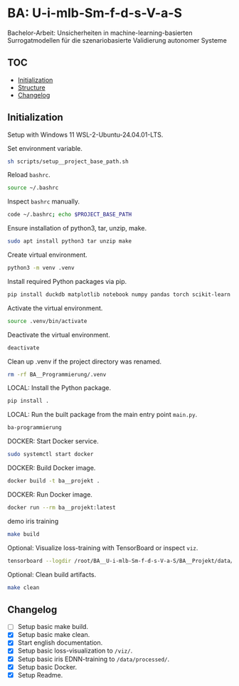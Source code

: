 # BA: U-i-mlb-Sm-f-d-s-V-a-S 

Bachelor-Arbeit: Unsicherheiten in machine-learning-basierten Surrogatmodellen für die szenariobasierte Validierung autonomer Systeme

## TOC

- [Initialization](#initialization)
- [Structure](#structure)
- [Changelog](#changelog)

## Initialization

Setup with Windows 11 WSL-2-Ubuntu-24.04.01-LTS.

Set environment variable.
```bash
sh scripts/setup__project_base_path.sh
```

Reload `bashrc`.
```bash
source ~/.bashrc
```

Inspect `bashrc` manually.
```bash
code ~/.bashrc; echo $PROJECT_BASE_PATH
```

Ensure installation of python3, tar, unzip, make.
```bash
sudo apt install python3 tar unzip make
```

Create virtual environment.
```bash
python3 -m venv .venv
```

Install required Python packages via pip.
```bash
pip install duckdb matplotlib notebook numpy pandas torch scikit-learn scipy tensorflow torchvision
```

Activate the virtual environment.
```bash
source .venv/bin/activate
```

Deactivate the virtual environment.
```bash
deactivate
```

Clean up .venv if the project directory was renamed.
```bash
rm -rf BA__Programmierung/.venv
```

LOCAL: Install the Python package.
```bash
pip install .
```

LOCAL: Run the built package from the main entry point `main.py`.
```bash
ba-programmierung
```

DOCKER: Start Docker service. 
```bash
sudo systemctl start docker
```

DOCKER: Build Docker image.
```bash
docker build -t ba__projekt .
```

DOCKER: Run Docker image.
```bash
docker run --rm ba__projekt:latest
```

demo iris training
```bash
make build
```

Optional: Visualize loss-training with TensorBoard or inspect `viz`.
```bash
tensorboard --logdir /root/BA__U-i-mlb-Sm-f-d-s-V-a-S/BA__Projekt/data/processed/; http://localhost:6006
```

Optional: Clean build artifacts.
```bash
make clean
```

## Changelog
- [ ] Setup basic make build.
- [x] Setup basic make clean.
- [x] Start english documentation.
- [x] Setup basic loss-visualization to `/viz/`.
- [x] Setup basic iris EDNN-training to `/data/processed/`.
- [x] Setup basic Docker.
- [x] Setup Readme.